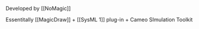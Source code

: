 Developed by [[NoMagic]]

Essentitally [[MagicDraw]] + [[SysML 1]] plug-in + Cameo SImulation Toolkit

